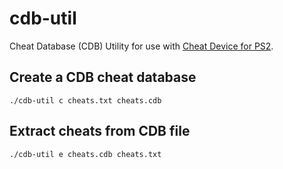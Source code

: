 # cdb-util
Cheat Database (CDB) Utility for use with [Cheat Device for PS2](https://github.com/root670/CheatDevicePS2).

## Create a CDB cheat database
```
./cdb-util c cheats.txt cheats.cdb
```

## Extract cheats from CDB file
```
./cdb-util e cheats.cdb cheats.txt
```